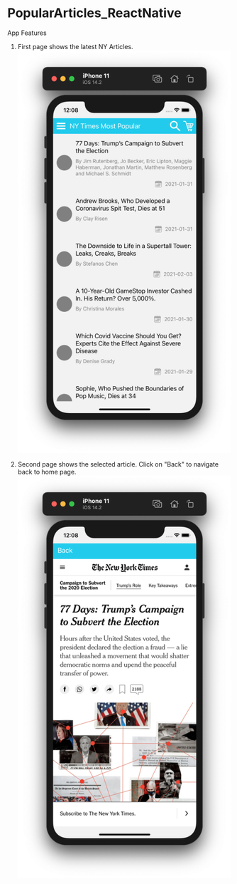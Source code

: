 # PopularArticles_ReactNative
App Features

1. First page shows the latest NY Articles.
![alt text](https://github.com/nuzhatzari/PopularArticles_ReactNative/blob/main/Screenshots/article_list.png)

2. Second page shows the selected article. Click on "Back" to navigate back to home page.
![alt text](https://github.com/nuzhatzari/PopularArticles_ReactNative/blob/main/Screenshots/article.png)
